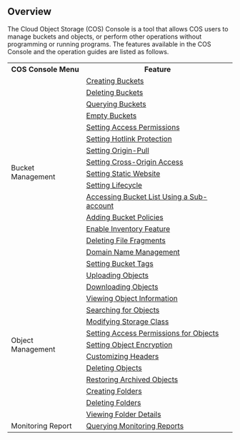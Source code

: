 ## Overview
The Cloud Object Storage (COS) Console is a tool that allows COS users to manage buckets and objects, or perform other operations without programming or running programs. The features available in the COS Console and the operation guides are listed as follows.

<table>
   <tr>
      <th>COS Console Menu</th>
      <th>Feature</th>
   </tr>
   <tr>
      <td rowspan="16">Bucket Management</td>
			<td><a href="https://intl.cloud.tencent.com/document/product/436/13309">Creating Buckets</a></td>
	 </tr>
	 <tr>
     <td><a href="https://intl.cloud.tencent.com/document/product/436/30361">Deleting Buckets</a></td>
   </tr>
   <tr>
      <td><a href="https://intl.cloud.tencent.com/document/product/436/32018">Querying Buckets</a></td>
   </tr>
   <tr>
      <td><a href="https://intl.cloud.tencent.com/document/product/436/30926">Empty Buckets</a></td>
   </tr>
   <tr>
      <td><a href="https://intl.cloud.tencent.com/document/product/436/13315">Setting Access Permissions</a></td>
   </tr>
   <tr>
      <td><a href="https://intl.cloud.tencent.com/document/product/436/13319">Setting Hotlink Protection</a></td>
   </tr>
   <tr>
      <td><a href="https://intl.cloud.tencent.com/document/product/436/13310">Setting Origin-Pull</a></td>
   </tr>
   <tr>
      <td><a href="https://intl.cloud.tencent.com/document/product/436/13318">Setting Cross-Origin Access</a></td>
   </tr>
   <tr>
      <td><a href="https://intl.cloud.tencent.com/document/product/436/14984">Setting Static Website</a></td>
   </tr>
   <tr>
      <td><a href="https://intl.cloud.tencent.com/document/product/436/14605">Setting Lifecycle</a></td>
   </tr>
   <tr>
      <td><a href="https://intl.cloud.tencent.com/document/product/436/17061">Accessing Bucket List Using a Sub-account</a></td>
   </tr>
	 <tr>
      <td><a href="https://intl.cloud.tencent.com/document/product/436/30927">Adding Bucket Policies</a></td>
   </tr>
	 <tr>
      <td><a href="https://intl.cloud.tencent.com/document/product/436/30624">Enable Inventory Feature</a></td>
   </tr>
	 <tr>
      <td><a href="https://intl.cloud.tencent.com/document/product/436/31632">Deleting File Fragments</a></td>
   </tr>
	 	<tr>
      <td><a href="https://intl.cloud.tencent.com/document/product/436/18424">Domain Name Management</a></td>
   </tr>
	 <tr>
      <td><a href="https://intl.cloud.tencent.com/document/product/436/30928">Setting Bucket Tags</a></td>
   </tr>
   <tr>
      <td rowspan="13">Object Management</td>
      <td><a href="https://intl.cloud.tencent.com/document/product/436/13321">Uploading Objects</a></td>
   </tr>
   <tr>
      <td><a href="https://intl.cloud.tencent.com/document/product/436/13322">Downloading Objects</a></td>
   </tr>
   <tr>
      <td><a href="https://intl.cloud.tencent.com/document/product/436/13326">Viewing Object Information</a></td>
   </tr>
   <tr>
      <td><a href="https://intl.cloud.tencent.com/document/product/436/13325">Searching for Objects</a></td>
   </tr>
   <tr>
      <td><a href="https://intl.cloud.tencent.com/document/product/436/30930">Modifying Storage Class</a></td>
   </tr>
   <tr>
      <td><a href="https://intl.cloud.tencent.com/document/product/436/13327">Setting Access Permissions for Objects</a></td>
   </tr>
	   <tr>
      <td><a href="https://intl.cloud.tencent.com/document/product/436/30929">Setting Object Encryption</a></td>
   </tr>
   <tr>
      <td><a href="https://intl.cloud.tencent.com/document/product/436/13361">Customizing Headers</a></td>
   </tr>
   <tr>
      <td><a href="https://intl.cloud.tencent.com/document/product/436/13323">Deleting Objects</a></td>
   </tr>
	  <tr>
      <td><a href="https://intl.cloud.tencent.com/document/product/436/30961">Restoring Archived Objects</a></td>
   </tr>
   <tr>
      <td><a href="https://intl.cloud.tencent.com/document/product/436/13329">Creating Folders</a></td>
   </tr>
   <tr>
      <td><a href="https://intl.cloud.tencent.com/document/product/436/13330">Deleting Folders</a></td>
   </tr>
   <tr>
      <td><a href="https://intl.cloud.tencent.com/document/product/436/31633">Viewing Folder Details</a></td>
   </tr>
   <tr>
      <td>Monitoring Report</td>
      <td><a href="https://intl.cloud.tencent.com/document/product/436/31634">Querying Monitoring Reports</a></td>
   </tr>
</table>

